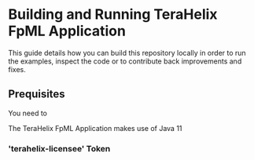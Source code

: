 # Building and Running TeraHelix FpML Application

This guide details how you can build this repository locally in order to run the examples, inspect the code or to contribute back improvements and fixes. 

## Prequisites

You need to 

The TeraHelix FpML Application makes use of Java 11 

### 'terahelix-licensee' Token 



    
 
